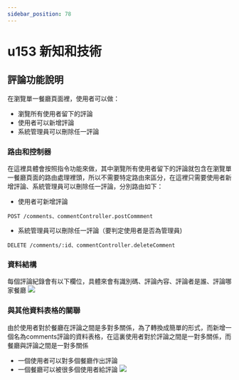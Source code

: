 ```yaml
---
sidebar_position: 78
---
```


# u153 新知和技術


## 評論功能說明
在瀏覽單一餐廳頁面裡，使用者可以做：
  - 瀏覽所有使用者留下的評論
  - 使用者可以新增評論
  - 系統管理員可以刪除任一評論

### 路由和控制器
在這裡具體會按照指令功能來做，其中瀏覽所有使用者留下的評論就包含在瀏覽單一餐廳頁面的路由處理裡頭，所以不需要特定路由來區分，在這裡只需要使用者新增評論、系統管理員可以刪除任一評論，分別路由如下：
- 使用者可新增評論
```
POST /comments、commentController.postCommment
```
- 系統管理員可以刪除任一評論（要判定使用者是否為管理員)
```
DELETE /comments/:id、commentController.deleteComment
```


### 資料結構
每個評論紀錄會有以下欄位，具體來會有識別碼、評論內容、評論者是誰、評論哪家餐廳
![](https://res.cloudinary.com/dqfxgtyoi/image/upload/v1644069334/blog/deployment/commentsDataStructure_mvjksx.png)

### 與其他資料表格的關聯
由於使用者對於餐廳在評論之間是多對多關係，為了轉換成簡單的形式，而新增一個名為comments評論的資料表格，在這裏使用者對於評論之間是一對多關係，而餐廳與評論之間是一對多關係
  - 一個使用者可以對多個餐廳作出評論
  - 一個餐廳可以被很多個使用者給評論
![](https://res.cloudinary.com/dqfxgtyoi/image/upload/v1644069334/blog/deployment/commentsERD_mnpwr2.png)
